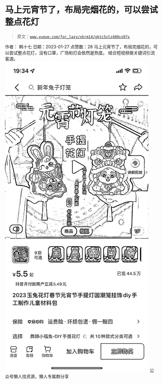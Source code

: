 # 马上元宵节了，布局完烟花的，可以尝试整点花灯

> 原文：[`www.yuque.com/for_lazy/xkrm14/gktc5ztz408co97s`](https://www.yuque.com/for_lazy/xkrm14/gktc5ztz408co97s)

<ne-p id="u135e11cc" data-lake-id="u135e11cc"><ne-text id="u743a99a5">作者： 韩十七</ne-text></ne-p> <ne-p id="u9faa944b" data-lake-id="u9faa944b"><ne-text id="u77c91f9e">日期：2023-01-27</ne-text></ne-p> <ne-p id="ud832408a" data-lake-id="ud832408a"><ne-text id="uc33951a9">点赞数：</ne-text><ne-text id="u960f2498" ne-bold="true">28</ne-text></ne-p> <ne-hole id="u4c30ea86" data-lake-id="u4c30ea86"><ne-card data-card-name="hr" data-card-type="block" id="jGdzk" data-event-boundary="card"><ne-p id="u633a1d49" data-lake-id="u633a1d49"><ne-text id="u0669cde8">马上元宵节了，布局完烟花的，可以尝试整点花灯，没有口罩，广场和灯会依然是热度。 结合短视频做关键词引流客源。</ne-text></ne-p> <ne-p id="u48e6dc9a" data-lake-id="u48e6dc9a"><ne-card data-card-name="image" data-card-type="inline" id="N8yHJ" data-event-boundary="card">![](img/eca2f15fcff5f37392db8eb0a5a580e2.png)</ne-card></ne-p> <ne-hole id="ud6713167" data-lake-id="ud6713167"><ne-card data-card-name="hr" data-card-type="block" id="MARm1" data-event-boundary="card"><ne-p id="u25797bb4" data-lake-id="u25797bb4"><ne-text id="u0b1618e3">公众号懒人找资源，懒人专属群分享</ne-text></ne-p></ne-card></ne-hole></ne-card></ne-hole>